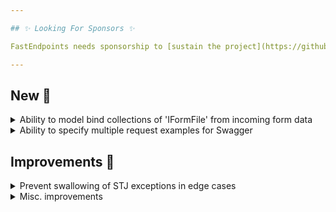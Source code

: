 ```yaml
---

## ✨ Looking For Sponsors ✨

FastEndpoints needs sponsorship to [sustain the project](https://github.com/FastEndpoints/FastEndpoints/issues/449). Please help out if you can.

---
```


<!-- <details><summary>title text</summary></details> -->

## New 🎉

<details><summary>Ability to model bind collections of 'IFormFile' from incoming form data</summary>

The following forms of properties can now be model bound from file form data fields.

```csharp
class Request
{
    public IEnumerable<IFormFile> Cars { get; set; }
    public List<IFormFile> Boats { get; set; }    
    public IFormFileCollection Jets { get; set; }
}
```

</details>

<details><summary>Ability to specify multiple request examples for Swagger</summary>

Multiple examples for the request DTO can be specified by setting the `ExampleRequest` property of the Summary class multiple times like so:

```csharp
Summary(s =>
{
    s.ExampleRequest = new()
    {
        Description = "first",
        Name = "name one",
    };
    
    s.ExampleRequest = new()
    {
        Description = "second",
        Name = "name two",
    };
});
```

</details>

## Improvements 🚀

<details><summary>Prevent swallowing of STJ exceptions in edge cases</summary>

If STJ throws internally after it has started writing to the response stream, those exceptions will no longer be swallowed.
This can happen in rare cases such as when the DTO being serialized has an infinite recursion depth issue.

</details>

<details><summary>Misc. improvements</summary>

- Upgrade dependencies to latest

</details>

<!-- ## Fixes 🪲 -->


<!-- ## Minor Breaking Change ⚠️ -->